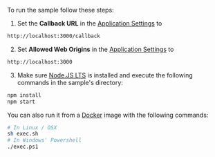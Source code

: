 To run the sample follow these steps:

1) Set the **Callback URL** in the [Application Settings](${manage_url}/#/applications/${account.clientId}/settings) to
```bash
http://localhost:3000/callback
```
2) Set **Allowed Web Origins** in the [Application Settings](${manage_url}/#/applications/${account.clientId}/settings) to
```bash
http://localhost:3000
```
3) Make sure [Node.JS LTS](https://nodejs.org/en/download/) is installed and execute the following commands in the sample's directory:
```bash
npm install
npm start
```
You can also run it from a [Docker](https://www.docker.com) image with the following commands:

```bash
# In Linux / OSX
sh exec.sh
# In Windows' Powershell
./exec.ps1
```